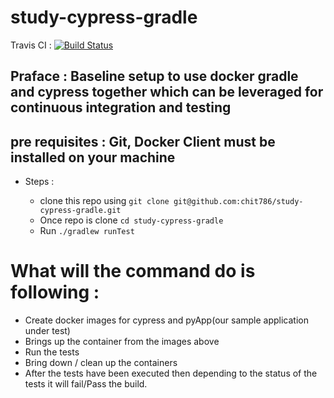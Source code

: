 # study-cypress-gradle

Travis CI : [![Build Status](https://travis-ci.org/chit786/study-cypress-gradle.svg?branch=master)](https://travis-ci.org/chit786/study-cypress-gradle)

## Praface : Baseline setup to use docker gradle and cypress together which can be leveraged for continuous integration and testing

## pre requisites : Git, Docker Client must be installed on your machine

* Steps : 

  - clone this repo using `git clone git@github.com:chit786/study-cypress-gradle.git`
  - Once repo is clone `cd study-cypress-gradle`
  - Run `./gradlew runTest`
  
  
# What will the command do is following : 
- Create docker images for cypress and pyApp(our sample application under test) 
- Brings up the container from the images above 
- Run the tests 
- Bring down / clean up the containers
- After the tests have been executed then depending to the status of the tests it will fail/Pass the build.
